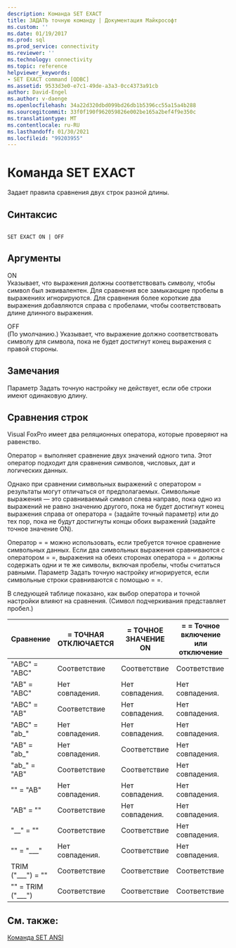 ```yaml
---
description: Команда SET EXACT
title: ЗАДАТЬ точную команду | Документация Майкрософт
ms.custom: ''
ms.date: 01/19/2017
ms.prod: sql
ms.prod_service: connectivity
ms.reviewer: ''
ms.technology: connectivity
ms.topic: reference
helpviewer_keywords:
- SET EXACT command [ODBC]
ms.assetid: 9533d3e0-e7c1-49de-a3a3-0cc4373a91cb
author: David-Engel
ms.author: v-daenge
ms.openlocfilehash: 34a22d320dbd099bd26db1b5396cc55a15a4b288
ms.sourcegitcommit: 33f0f190f962059826e002be165a2bef4f9e350c
ms.translationtype: MT
ms.contentlocale: ru-RU
ms.lasthandoff: 01/30/2021
ms.locfileid: "99203955"
---
```

# <a name="set-exact-command"></a>Команда SET EXACT
Задает правила сравнения двух строк разной длины.  
  
## <a name="syntax"></a>Синтаксис  
  
```  
  
SET EXACT ON | OFF  
```  
  
## <a name="arguments"></a>Аргументы  
 ON  
 Указывает, что выражения должны соответствовать символу, чтобы символ был эквивалентен. Для сравнения все замыкающие пробелы в выражениях игнорируются. Для сравнения более короткие два выражения добавляются справа с пробелами, чтобы соответствовать длине длинного выражения.  
  
 OFF  
 (По умолчанию.) Указывает, что выражение должно соответствовать символу для символа, пока не будет достигнут конец выражения с правой стороны.  
  
## <a name="remarks"></a>Замечания  
 Параметр Задать точную настройку не действует, если обе строки имеют одинаковую длину.  
  
## <a name="string-comparisons"></a>Сравнения строк  
 Visual FoxPro имеет два реляционных оператора, которые проверяют на равенство.  
  
 Оператор = выполняет сравнение двух значений одного типа. Этот оператор подходит для сравнения символов, числовых, дат и логических данных.  
  
 Однако при сравнении символьных выражений с оператором = результаты могут отличаться от предполагаемых. Символьные выражения — это сравниваемый символ слева направо, пока одно из выражений не равно значению другого, пока не будет достигнут конец выражения справа от оператора = (задайте точный параметр) или до тех пор, пока не будут достигнуты концы обоих выражений (задайте точное значение ON).  
  
 Оператор = = можно использовать, если требуется точное сравнение символьных данных. Если два символьных выражения сравниваются с оператором = =, выражения на обеих сторонах оператора = = должны содержать одни и те же символы, включая пробелы, чтобы считаться равными. Параметр Задать точную настройку игнорируется, если символьные строки сравниваются с помощью = =.  
  
 В следующей таблице показано, как выбор оператора и точной настройки влияют на сравнения. (Символ подчеркивания представляет пробел.)  
  
|Сравнение|= ТОЧНАЯ ОТКЛЮЧАЕТСЯ|= ТОЧНОЕ ЗНАЧЕНИЕ ON|= = Точное включение или отключение|  
|----------------|------------------|-----------------|--------------------------|  
|"ABC" = "ABC"|Соответствие|Соответствие|Соответствие|  
|"AB" = "ABC"|Нет совпадения.|Нет совпадения.|Нет совпадения.|  
|"ABC" = "AB"|Соответствие|Нет совпадения.|Нет совпадения.|  
|"ABC" = "ab_"|Нет совпадения.|Нет совпадения.|Нет совпадения.|  
|"AB" = "ab_"|Нет совпадения.|Соответствие|Нет совпадения.|  
|"ab_" = "AB"|Соответствие|Соответствие|Нет совпадения.|  
|"" = "AB"|Нет совпадения.|Нет совпадения.|Нет совпадения.|  
|"AB" = ""|Соответствие|Нет совпадения.|Нет совпадения.|  
|"__" = ""|Соответствие|Соответствие|Нет совпадения.|  
|"" = "___"|Нет совпадения.|Соответствие|Нет совпадения.|  
|TRIM ("___") = ""|Соответствие|Соответствие|Соответствие|  
|"" = TRIM ("___")|Соответствие|Соответствие|Соответствие|  
  
## <a name="see-also"></a>См. также:  
 [Команда SET ANSI](../../odbc/microsoft/set-ansi-command.md)
